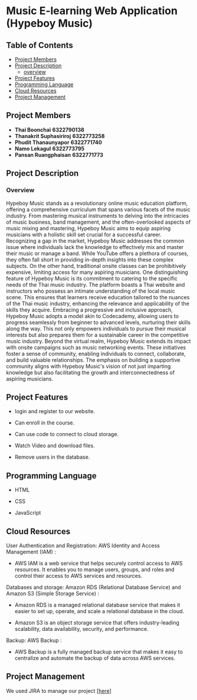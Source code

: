 # **Music E-learning Web Application (Hypeboy Music)**

## Table of Contents

- [Project Members](#project-members)
- [Project Description](#project-description)
   - [overview](#overview)
- [Project Features](#project-features)
- [Programming Language](#project-features)
- [Cloud Resources](#cloud-resources)
- [Project Management](#project-management)

## Project Members
- **Thai Boonchai** **6322790138** 
- **Thanakrit Suphasiriroj** **6322773258**
- **Phudit Thanaunyapor** **6322771740**
- **Namo Lekagul** **6322773795**
- **Pansan Ruangphaisan** **6322771773**

## Project Description

### Overview
Hypeboy Music stands as a revolutionary online music education platform, offering a comprehensive curriculum that spans various facets of the music industry. From mastering musical instruments to delving into the intricacies of music business, band management, and the often-overlooked aspects of music mixing and mastering, Hypeboy Music aims to equip aspiring musicians with a holistic skill set crucial for a successful career. Recognizing a gap in the market, Hypeboy Music addresses the common issue where individuals lack the knowledge to effectively mix and master their music or manage a band. While YouTube offers a plethora of courses, they often fall short in providing in-depth insights into these complex subjects. On the other hand, traditional onsite classes can be prohibitively expensive, limiting access for many aspiring musicians. One distinguishing feature of Hypeboy Music is its commitment to catering to the specific needs of the Thai music industry. The platform boasts a Thai website and instructors who possess an intimate understanding of the local music scene. This ensures that learners receive education tailored to the nuances of the Thai music industry, enhancing the relevance and applicability of the skills they acquire. Embracing a progressive and inclusive approach, Hypeboy Music adopts a model akin to Codecademy, allowing users to progress seamlessly from beginner to advanced levels, nurturing their skills along the way. This not only empowers individuals to pursue their musical interests but also prepares them for a sustainable career in the competitive music industry. Beyond the virtual realm, Hypeboy Music extends its impact with onsite campaigns such as music networking events. These initiatives foster a sense of community, enabling individuals to connect, collaborate, and build valuable relationships. The emphasis on building a supportive community aligns with Hypeboy Music's vision of not just imparting knowledge but also facilitating the growth and interconnectedness of aspiring musicians.

## Project Features

-   login and register to our website.
    
-   Can enroll in the course.
    
-   Can use code to connect to cloud storage.

-  Watch Video and download files.
    
-   Remove users in the database.

## Programming Language

-   HTML
    
-   CSS
    
-   JavaScript

## Cloud Resources

User Authentication and Registration: AWS Identity and Access Management (IAM) :

-   AWS IAM is a web service that helps securely control access to AWS resources. It enables you to manage users, groups, and roles and control their access to AWS services and resources.
    
Databases and storage: Amazon RDS (Relational Database Service) and Amazon S3 (Simple Storage Service) :

-  Amazon RDS is a managed relational database service that makes it easier to set up, operate, and scale a relational database in the cloud.
    
-   Amazon S3 is an object storage service that offers industry-leading scalability, data availability, security, and performance.

Backup: AWS Backup :

-   AWS Backup is a fully managed backup service that makes it easy to centralize and automate the backup of data across AWS services.

## Project Management

We used JIRA to manage our project [\[here\]](https://thaiboonchai.atlassian.net/jira/software/projects/DES424/boards/2/timeline?selectedIssue=DES424-33)